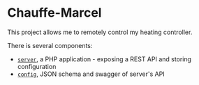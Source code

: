 # Chauffe-Marcel

This project allows me to remotely control my heating controller.

There is several components:

- [`server`](server/), a PHP application - exposing a REST API and storing configuration
- [`config`](config/), JSON schema and swagger of server's API
